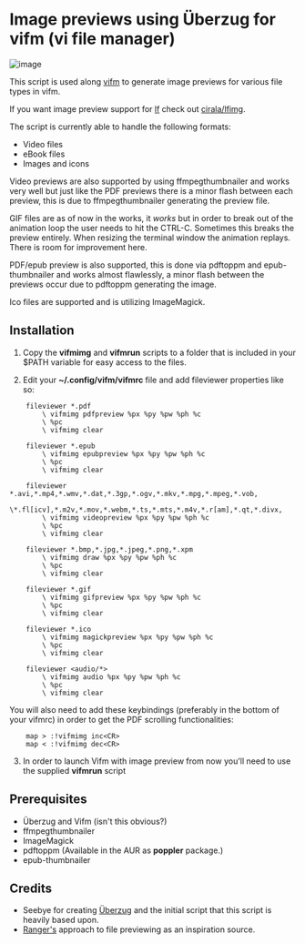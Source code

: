 # Image previews using Überzug for vifm (vi file manager)

![image](https://raw.githubusercontent.com/cirala/vifmimg/master/screenshot.png)

This script is used along [vifm](https://github.com/vifm/vifm) to generate image previews for various file types in vifm.


If you want image preview support for [lf](https://github.com/gokcehan/lf) check out [cirala/lfimg](https://github.com/cirala/lfimg).


The script is currently able to handle the following formats:
* Video files
* eBook files
* Images and icons

Video previews are also supported by using ffmpegthumbnailer and works very well but just
like the PDF previews there is a minor flash between each preview, this is due to
ffmpegthumbnailer generating the preview file.

GIF files are as of now in the works, it _works_ but in order to break out of the
animation loop the user needs to hit the CTRL-C. Sometimes this breaks the preview
entirely. When resizing the terminal window the animation replays.
There is room for improvement here.

PDF/epub preview is also supported, this is done via pdftoppm and epub-thumbnailer and works almost flawlessly,
a minor flash between the previews occur due to pdftoppm generating the image.

Ico files are supported and is utilizing ImageMagick.

## Installation
1. Copy the **vifmimg** and **vifmrun** scripts to a folder that is included in your $PATH
variable for easy access to the files.

2. Edit your **~/.config/vifm/vifmrc** file and add fileviewer properties like so:


```
    fileviewer *.pdf
        \ vifmimg pdfpreview %px %py %pw %ph %c
        \ %pc
        \ vifmimg clear

    fileviewer *.epub
        \ vifmimg epubpreview %px %py %pw %ph %c
        \ %pc
        \ vifmimg clear

    fileviewer *.avi,*.mp4,*.wmv,*.dat,*.3gp,*.ogv,*.mkv,*.mpg,*.mpeg,*.vob,
        \*.fl[icv],*.m2v,*.mov,*.webm,*.ts,*.mts,*.m4v,*.r[am],*.qt,*.divx,
        \ vifmimg videopreview %px %py %pw %ph %c
        \ %pc
        \ vifmimg clear

    fileviewer *.bmp,*.jpg,*.jpeg,*.png,*.xpm
        \ vifmimg draw %px %py %pw %ph %c
        \ %pc
        \ vifmimg clear

    fileviewer *.gif
        \ vifmimg gifpreview %px %py %pw %ph %c
        \ %pc
        \ vifmimg clear

    fileviewer *.ico
        \ vifmimg magickpreview %px %py %pw %ph %c
        \ %pc
        \ vifmimg clear
        
    fileviewer <audio/*>
        \ vifmimg audio %px %py %pw %ph %c
        \ %pc
        \ vifmimg clear
```

You will also need to add these keybindings (preferably in the bottom of your vifmrc) in order to get the PDF scrolling functionalities:

```
    map > :!vifmimg inc<CR>
    map < :!vifmimg dec<CR>

```

3. In order to launch Vifm with image preview from now you'll need to use the supplied
**vifmrun** script

## Prerequisites
* Überzug and Vifm (isn't this obvious?)
* ffmpegthumbnailer
* ImageMagick
* pdftoppm (Available in the AUR as **poppler** package.)
* epub-thumbnailer

## Credits
* Seebye for creating [Überzug](https://github.com/seebye/ueberzug) and the initial script
that this script is heavily based upon.
* [Ranger's](https://github.com/ranger/ranger) approach to file previewing as an
inspiration source.

